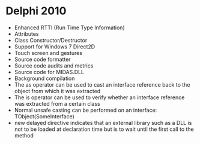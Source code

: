 # Delphi 2010

- Enhanced RTTI (Run Time Type Information)
- Attributes
- Class Constructor/Destructor
- Support for Windows 7 Direct2D
- Touch screen and gestures
- Source code formatter
- Source code audits and metrics
- Source code for MIDAS.DLL
- Background compilation
- The as operator can be used to cast an interface reference back to the object from which it was extracted
- The is operator can be used to verify whether an interface reference was extracted from a certain class
- Normal unsafe casting can be performed on an interface: TObject(SomeInterface)
- new delayed directive indicates that an external library such as a DLL is not to be loaded at declaration time but is to wait until the first call to the method
